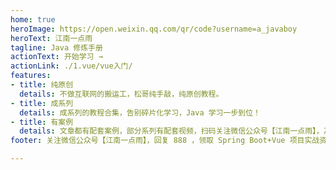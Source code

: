 ```yaml
---
home: true
heroImage: https://open.weixin.qq.com/qr/code?username=a_javaboy
heroText: 江南一点雨
tagline: Java 修炼手册
actionText: 开始学习 →
actionLink: ./1.vue/vue入门/
features:
- title: 纯原创
  details: 不做互联网的搬运工，松哥纯手敲，纯原创教程。
- title: 成系列
  details: 成系列的教程合集，告别碎片化学习，Java 学习一步到位！
- title: 有案例
  details: 文章都有配套案例，部分系列有配套视频，扫码关注微信公众号【江南一点雨】，及时获取文档更新通知！
footer: 关注微信公众号【江南一点雨】，回复 888 ，领取 Spring Boot+Vue 项目实战资料！

---
```

